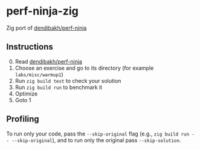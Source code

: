 # perf-ninja-zig
Zig port of [dendibakh/perf-ninja](https://github.com/dendibakh/perf-ninja/)

## Instructions
0. Read [dendibakh/perf-ninja](https://github.com/dendibakh/perf-ninja/)
1. Choose an exercise and go to its directory (for example `labs/misc/warmup1`)
2. Run `zig build test` to check your solution
3. Run `zig build run` to benchmark it
4. Optimize
5. Goto 1

## Profiling

To run only your code, pass the `--skip-original` flag (e.g., `zig build run -- --skip-original`), and to run only the original pass `--skip-solution`.
